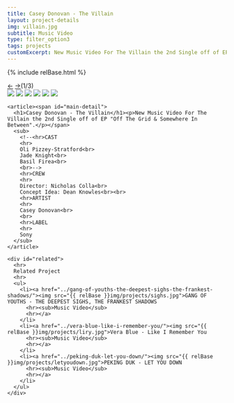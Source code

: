 ```yaml
---
title: Casey Donovan - The Villain
layout: project-details
img: villain.jpg
subtitle: Music Video
type: filter_option3
tags: projects
customExcerpt: New Music Video For The Villain the 2nd Single off of EP "Off The Grid & Somewhere In Between".
---
```

{% include relBase.html %}

  <section id="details">
    <div id="carousel">
      <div id="carousel_controls"><span><a href="#" id="carousel_backward">&larr;</a> <a href="#"
            id="carousel_forward">&rarr;</a></span><span id="pagecount">(1/3)</span></div>
      <div id="carousel_img">
        <img src="{{ relBase }}img/gallery/villain3.png" id="img1">
        <img src="{{ relBase }}img/gallery/villain1.png" id="img2">
        <img src="{{ relBase }}img/gallery/villain5.png" id="img3">
        <img src="{{ relBase }}img/gallery/villain2.png" id="img4">
        <img src="{{ relBase }}img/gallery/villain6.png" id="img5">
        <img src="{{ relBase }}img/gallery/villain7.jpg" id="img6">
      </div>
    </div>


    <article><span id="main-detail">
      <h1>Casey Donovan - The Villain</h1><p>New Music Video For The Villain the 2nd Single off of EP "Off The Grid & Somewhere In Between".</p></span>
      <sub>
        <!--<hr>CAST
        <hr>
        Oli Pizzey-Stratford<br>
        Jade Knight<br>
        Basil Firea<br>
        <br>-->
        <hr>CREW
        <hr>
        Director: Nicholas Colla<br>
        Concept Idea: Dean Knowles<br><br>
        <hr>ARTIST
        <hr>
        Casey Donovan<br>
        <br>
        <hr>LABEL
        <hr>
        Sony
      </sub>
    </article>

    <div id="related">
      <hr>
      Related Project
      <hr>
      <ul>
        <li><a href="../gang-of-youths-the-deepest-sighs-the-frankest-shadows/"><img src="{{ relBase }}img/projects/sighs.jpg">GANG OF YOUTHS - THE DEEPEST SIGHS, THE FRANKEST SHADOWS
          <hr><sub>Music Video</sub>
          <hr></a>
        </li>
        <li><a href="../vera-blue-like-i-remember-you/"><img src="{{ relBase }}img/projects/liry.jpg">Vera Blue - Like I Remember You
          <hr><sub>Music Video</sub>
          <hr></a>
        </li>
        <li><a href="../peking-duk-let-you-down/"><img src="{{ relBase }}img/projects/letyoudown.jpg">PEKING DUK - LET YOU DOWN
          <hr><sub>Music Video</sub>
          <hr></a>
        </li>
      </ul>
    </div>
  </section>



  <div id="gradient"></div>
  